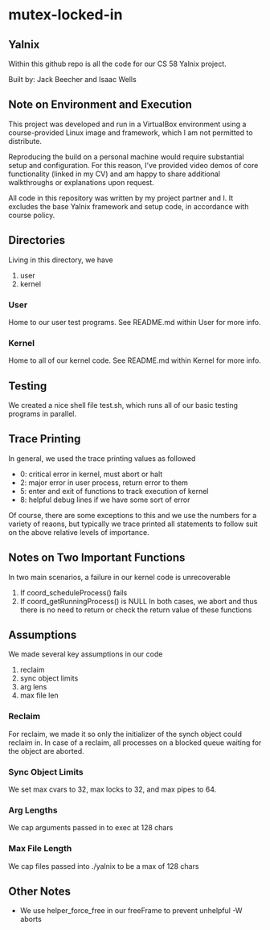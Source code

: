 # mutex-locked-in

## Yalnix
Within this github repo is all the code for our CS 58 Yalnix project.

Built by: Jack Beecher and Isaac Wells

## Note on Environment and Execution

This project was developed and run in a VirtualBox environment using a course-provided Linux image and framework, which I am not permitted to distribute.

Reproducing the build on a personal machine would require substantial setup and configuration. For this reason, I’ve provided video demos of core functionality (linked in my CV) and am happy to share additional walkthroughs or explanations upon request.

All code in this repository was written by my project partner and I. It excludes the base Yalnix framework and setup code, in accordance with course policy.

## Directories
Living in this directory, we have
1. user
2. kernel

### User
Home to our user test programs. See README.md within User for more info.

### Kernel
Home to all of our kernel code. See README.md within Kernel for more info. 

## Testing
We created a nice shell file test.sh, which runs all of our basic testing programs in parallel.

## Trace Printing
In general, we used the trace printing values as followed
- 0: critical error in kernel, must abort or halt
- 2: major error in user process, return error to them
- 5: enter and exit of functions to track execution of kernel
- 8: helpful debug lines if we have some sort of error 

Of course, there are some exceptions to this and we use the numbers for a variety of reaons, but typically
we trace printed all statements to follow suit on the above relative levels of importance. 

## Notes on Two Important Functions
In two main scenarios, a failure in our kernel code is unrecoverable
1. If coord_scheduleProcess() fails
2. If coord_getRunningProcess() is NULL
In both cases, we abort and thus there is no need to return or check
the return value of these functions 

## Assumptions

We made several key assumptions in our code
1. reclaim
2. sync object limits
3. arg lens
4. max file len

### Reclaim
For reclaim, we made it so only the initializer of the synch object could reclaim in.
In case of a reclaim, all processes on a blocked queue waiting for the object are aborted.

### Sync Object Limits
We set max cvars to 32, max locks to 32, and max pipes to 64.

### Arg Lengths
We cap arguments passed in to exec at 128 chars

### Max File Length
We cap files passed into ./yalnix to be a max of 128 chars

## Other Notes
- We use helper_force_free in our freeFrame to prevent unhelpful -W aborts
